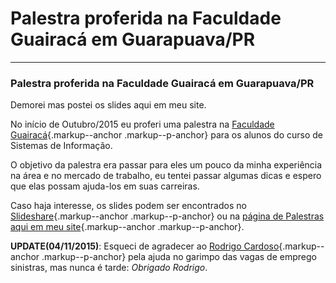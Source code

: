 Palestra proferida na Faculdade Guairacá em Guarapuava/PR 
=========================================================







------------------------------------------------------------------------







### Palestra proferida na Faculdade Guairacá em Guarapuava/PR 

Demorei mas postei os slides aqui em meu site.

No início de Outubro/2015 eu proferi uma palestra na [Faculdade
Guairacá](http://www.faculdadeguairaca.com.br){.markup--anchor
.markup--p-anchor} para os alunos do curso de Sistemas de Informação.

O objetivo da palestra era passar para eles um pouco da minha
experiência na área e no mercado de trabalho, eu tentei passar algumas
dicas e espero que elas possam ajuda-los em suas carreiras.

Caso haja interesse, os slides podem ser encontrados no
[Slideshare](http://www.slideshare.net/adlermedrado/mercado-de-trabalho-54596521){.markup--anchor
.markup--p-anchor} ou na [página de Palestras aqui em meu
site](http://blog.adlermedrado.com.br/palestras/){.markup--anchor
.markup--p-anchor}.

**UPDATE(04/11/2015)**: Esqueci de agradecer ao [Rodrigo
Cardoso](http://twitter.com/pokemaobr){.markup--anchor
.markup--p-anchor} pela ajuda no garimpo das vagas de emprego sinistras,
mas nunca é tarde: *Obrigado Rodrigo*.













